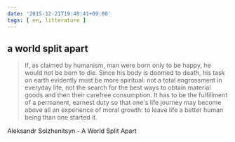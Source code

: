 ```yaml
---
date: '2015-12-21T19:40:41+09:00'
tags: [ en, litterature ]
---
```


## a world split apart

> If, as claimed by humanism, man were born only to be happy, he would not
> be born to die. Since his body is doomed to death, his task on earth evidently
> must be more spiritual: not a total engrossment in everyday life, not the
> search for the best ways to obtain material goods and then their carefree
> consumption. It has to be the fulfillment of a permanent, earnest duty
> so that one's life journey may become above all an experience of moral growth:
> to leave life a better human being than one started it.

Aleksandr Solzhenitsyn - A World Split Apart

